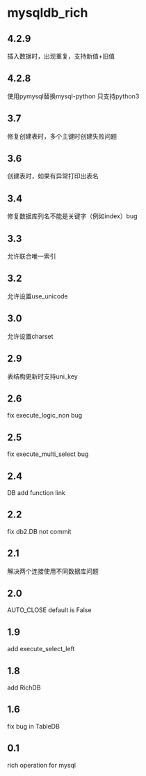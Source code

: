# mysqldb_rich

## 4.2.9
插入数据时，出现重复，支持新值+旧值

## 4.2.8
使用pymysql替换mysql-python
只支持python3

## 3.7
修复创建表时，多个主键时创建失败问题

## 3.6
创建表时，如果有异常打印出表名

## 3.4
修复数据库列名不能是关键字（例如index）bug

## 3.3
允许联合唯一索引

## 3.2
允许设置use_unicode

## 3.0
允许设置charset

## 2.9
表结构更新时支持uni_key

## 2.6
fix execute_logic_non bug

## 2.5
fix execute_multi_select bug

## 2.4
DB add function link

## 2.2
fix db2.DB not commit

## 2.1
解决两个连接使用不同数据库问题

## 2.0
AUTO_CLOSE default is False

## 1.9
add execute_select_left

## 1.8
add RichDB

## 1.6
fix bug in TableDB

## 0.1
rich operation for mysql 